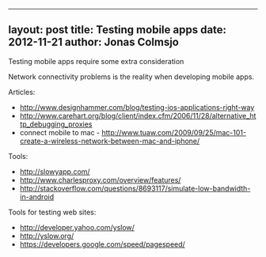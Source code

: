 
---
layout: post
title: Testing mobile apps
date: 2012-11-21
author: Jonas Colmsjo
---

Testing mobile apps require some extra consideration





Network connectivity problems is the reality when developing mobile apps.

Articles:

* http://www.designhammer.com/blog/testing-ios-applications-right-way
* http://www.carehart.org/blog/client/index.cfm/2006/11/28/alternative_http_debugging_proxies
* connect mobile to mac - http://www.tuaw.com/2009/09/25/mac-101-create-a-wireless-network-between-mac-and-iphone/

Tools:

* http://slowyapp.com/
* http://www.charlesproxy.com/overview/features/
* http://stackoverflow.com/questions/8693117/simulate-low-bandwidth-in-android


Tools for testing web sites:

* http://developer.yahoo.com/yslow/
* http://yslow.org/
* https://developers.google.com/speed/pagespeed/

